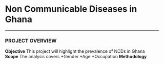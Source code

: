 # Non Communicable Diseases in Ghana
***
### PROJECT OVERVIEW
**Objective**
This project will highlight the prevalence of NCDs in Ghana
**Scope**
The analysis covers
+Gender
+Age
+Occupation
**Methodology**
